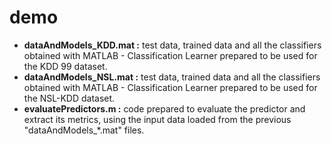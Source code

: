 # demo

 - **dataAndModels_KDD.mat :** test data, trained data and all the classifiers obtained with MATLAB - Classification Learner prepared to be used for the KDD 99 dataset.
 - **dataAndModels_NSL.mat :** test data, trained data and all the classifiers obtained with MATLAB - Classification Learner prepared to be used for the NSL-KDD dataset.
 - **evaluatePredictors.m :** code prepared to evaluate the predictor and extract its metrics, using the input data loaded from the previous "dataAndModels_*.mat" files.
